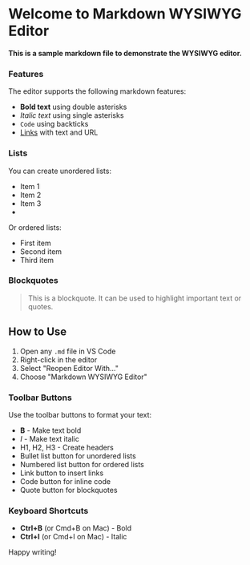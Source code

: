 # Welcome to Markdown WYSIWYG Editor

**This is a sample markdown file to demonstrate the WYSIWYG editor.**

### Features

The editor supports the following markdown features:

-   **Bold text** using double asterisks
-   _Italic text_ using single asterisks
-   `Code` using backticks
-   [Links](https://example.com) with text and URL

### Lists

You can create unordered lists:

-   Item 1
-   Item 2
-   Item 3
-     
    

Or ordered lists:

-   First item
-   Second item
-   Third item

### Blockquotes

> This is a blockquote. It can be used to highlight important text or quotes.

## How to Use

1.  Open any `.md` file in VS Code
2.  Right-click in the editor
3.  Select "Reopen Editor With..."
4.  Choose "Markdown WYSIWYG Editor"

### Toolbar Buttons

Use the toolbar buttons to format your text:

-   **B** - Make text bold
-   _I_ - Make text italic
-   H1, H2, H3 - Create headers
-   Bullet list button for unordered lists
-   Numbered list button for ordered lists
-   Link button to insert links
-   Code button for inline code
-   Quote button for blockquotes

### Keyboard Shortcuts

-   **Ctrl+B** (or Cmd+B on Mac) - Bold
-   **Ctrl+I** (or Cmd+I on Mac) - Italic

Happy writing!